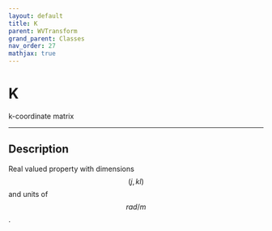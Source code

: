 ```yaml
---
layout: default
title: K
parent: WVTransform
grand_parent: Classes
nav_order: 27
mathjax: true
---
```


#  K

k-coordinate matrix


---

## Description
Real valued property with dimensions $$(j,kl)$$ and units of $$rad/m$$.


